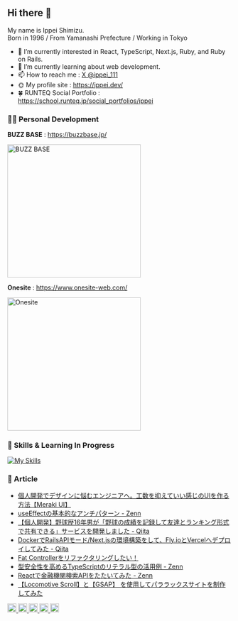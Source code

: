 ## Hi there 👋

My name is Ippei Shimizu.  
Born in 1996 / From Yamanashi Prefecture / Working in Tokyo

- 🔭 I’m currently interested in React, TypeScript, Next.js, Ruby, and Ruby on Rails.
- 🌱 I’m currently learning about web development.
- 📫 How to reach me : [X @ippei_111](https://twitter.com/ippei_111)
- 🌞 My profile site : https://ippei.dev/
- 🍀 RUNTEQ Social Portfolio : https://school.runteq.jp/social_portfolios/ippei

### 🧑‍💻 Personal Development

<strong>BUZZ BASE</strong> : https://buzzbase.jp/  

<img src="https://buzzbase.jp/opengraph-image.png?55ff9c44125f3530" alt="BUZZ BASE" width="300" />

<strong>Onesite</strong> : https://www.onesite-web.com/  

<img src="https://onesite-rouge.vercel.app/onesite-ogp.jpg" alt="Onesite" width="300" />

### 💫 Skills & Learning In Progress

[![My Skills](https://skillicons.dev/icons?i=html,css,scss,tailwind,js,react,ts,nextjs,jquery,ruby,rails,wordpress,docker,vscode,ai,ps)](https://skillicons.dev)

### 📝 Article

- [個人開発でデザインに悩むエンジニアへ。工数を抑えていい感じのUIを作る方法【Meraki UI】](https://zenn.dev/ippe/articles/1495eab44bde18)
- [useEffectの基本的なアンチパターン - Zenn](https://zenn.dev/ippe/articles/a53386986ff236)
- [【個人開発】野球歴16年男が「野球の成績を記録して友達とランキング形式で共有できる」サービスを開発しました - Qiita](https://qiita.com/ippei_jp/items/c3a10d7e3142723fae30)
- [DockerでRailsAPIモード/Next.jsの環境構築をして、Fly.ioとVercelへデプロイしてみた - Qiita](https://qiita.com/ippei_jp/items/1163a40a86d07fa691b2)
- [Fat Controllerをリファクタリングしたい！](https://zenn.dev/ippe/articles/a3c087389599c0)
- [型安全性を高めるTypeScriptのリテラル型の活用例 - Zenn](https://zenn.dev/ippe/articles/84ceb9c3c3c6a0)
- [Reactで金融機関検索APIをたたいてみた - Zenn](https://zenn.dev/ippe/articles/3e3a86d32b271a)
- [【Locomotive Scroll】と【GSAP】 を使用してパララックスサイトを制作してみた](https://www.onesite-web.com/blogs/locomotive-scroll-parallax)

<p align="left">
  <a href="http://qiita.com/ippei_jp">
    <img height="20" src="https://qiita-badge.apiapi.app/s/ippei_jp/contributions.svg" />
  </a>
  <a href="http://qiita.com/ippei_jp">
    <img height="20" src="https://qiita-badge.apiapi.app/s/ippei_jp/posts.svg" />
  </a>
  <a href="https://zenn.dev/ippe">
    <img height="20" src="https://badgen.org/img/zenn/ippe/likes?style=plastic" alt="Likes" />
  </a>
  <a href="https://zenn.dev/ippe">
    <img height="20" src="https://badgen.org/img/zenn/ippe/followers?style=plastic" alt="Followers" />
  </a>
  <a href="https://zenn.dev/ippe">
    <img height="20" src="https://badgen.org/img/zenn/ippe/articles?style=plastic" alt="Articles" />
  </a>
</p>
